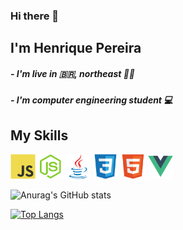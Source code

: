 ### Hi there 👋
## I'm Henrique Pereira

##### - I'm live in :brazil:, northeast 🌅😎
##### - I'm computer engineering student 💻

## My Skills
<img src="https://raw.githubusercontent.com/devicons/devicon/master/icons/javascript/javascript-original.svg" alt="JavaScript" width="40" height="40" style="max-width:100%;"></img>
<img src="https://raw.githubusercontent.com/devicons/devicon/master/icons/nodejs/nodejs-original.svg" alt="nodeJS" width="40" height="40" style="max-width:100%;"></img>
<img src="https://raw.githubusercontent.com/devicons/devicon/master/icons/java/java-original.svg" alt="Java" width="40" height="40" style="max-width:100%;"></img>
<img src="https://raw.githubusercontent.com/devicons/devicon/master/icons/css3/css3-original.svg" alt="Css3" width="40" height="40" style="max-width:100%;"></img>
<img src="https://raw.githubusercontent.com/devicons/devicon/master/icons/html5/html5-original.svg" alt="HTML5" width="40" height="40" style="max-width:100%;"></img>
<img src="https://raw.githubusercontent.com/devicons/devicon/master/icons/vuejs/vuejs-original.svg" alt="VueJs" width="40" height="40" style="max-width:100%;"></img>

![Anurag's GitHub stats](https://github-readme-stats.vercel.app/api?username=HenriquePereiraa&show_icons=true&theme=radical)

[![Top Langs](https://github-readme-stats.vercel.app/api/top-langs/?username=HenriquePereiraa&layout=compact&theme=radical)](https://github.com/anuraghazra/github-readme-stats)


<!--
**HenriquePereiraa/HenriquePereiraa** is a ✨ _special_ ✨ repository because its `README.md` (this file) appears on your GitHub profile.

Here are some ideas to get you started:

- 🔭 I’m currently working on ...
- 🌱 I’m currently learning ...
- 👯 I’m looking to collaborate on ...
- 🤔 I’m looking for help with ...
- 💬 Ask me about ...
- 📫 How to reach me: ...
- 😄 Pronouns: ...
- ⚡ Fun fact: ...
-->
